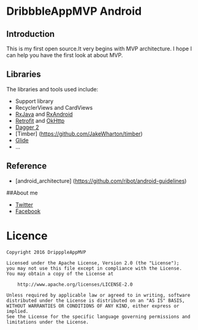 # DribbbleAppMVP Android

## Introduction

This is my first open source.It very begins with MVP architecture. I hope I can help you have the first look at about MVP.

## Libraries

The libraries and tools used include:

- Support library
- RecyclerViews and CardViews 
- [RxJava](https://github.com/ReactiveX/RxJava) and [RxAndroid](https://github.com/ReactiveX/RxAndroid) 
- [Retrofit](http://square.github.io/retrofit/) and [OkHttp](https://github.com/square/okhttp)
- [Dagger 2](http://google.github.io/dagger/)
- [Timber] (https://github.com/JakeWharton/timber)
- [Glide](https://github.com/bumptech/glide)
- ...



## Reference
- [android_architecture] (https://github.com/ribot/android-guidelines)

##About me

- [Twitter](https://twitter.com/ThongLe29)
- [Facebook](https://www.facebook.com/la.le.7165?ref=bookmarks)

# Licence

```
Copyright 2016 DripppleAppMVP

Licensed under the Apache License, Version 2.0 (the "License");
you may not use this file except in compliance with the License.
You may obtain a copy of the License at

    http://www.apache.org/licenses/LICENSE-2.0

Unless required by applicable law or agreed to in writing, software
distributed under the License is distributed on an "AS IS" BASIS,
WITHOUT WARRANTIES OR CONDITIONS OF ANY KIND, either express or implied.
See the License for the specific language governing permissions and
limitations under the License.
```
